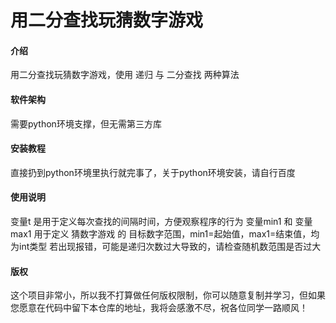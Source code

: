 # 用二分查找玩猜数字游戏

#### 介绍
用二分查找玩猜数字游戏，使用 递归 与 二分查找 两种算法

#### 软件架构
需要python环境支撑，但无需第三方库


#### 安装教程
直接扔到python环境里执行就完事了，关于python环境安装，请自行百度

#### 使用说明
变量t 是用于定义每次查找的间隔时间，方便观察程序的行为
变量min1 和 变量max1 用于定义 猜数字游戏 的 目标数字范围，min1=起始值，max1=结束值，均为int类型
若出现报错，可能是递归次数过大导致的，请检查随机数范围是否过大

#### 版权
这个项目非常小，所以我不打算做任何版权限制，你可以随意复制并学习，但如果您愿意在代码中留下本仓库的地址，我将会感激不尽，祝各位同学一路顺风！